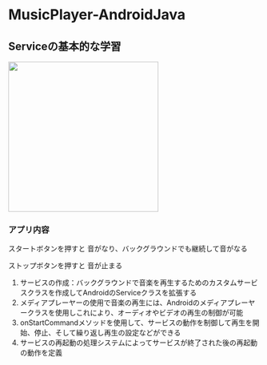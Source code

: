 # MusicPlayer-AndroidJava

## Serviceの基本的な学習

<img src="https://github.com/hiroyuki0402/MusicPlayer-AndroidJava/assets/88645049/e5d019ac-6967-4d04-95b3-ff1ebb83b1ab" width="300">


### アプリ内容

スタートボタンを押すと
音がなり、バックグラウンドでも継続して音がなる

ストップボタンを押すと
音が止まる

1. サービスの作成：バックグラウンドで音楽を再生するためのカスタムサービスクラスを作成してAndroidのServiceクラスを拡張する
2. メディアプレーヤーの使用で音楽の再生には、Androidのメディアプレーヤークラスを使用しこれにより、オーディオやビデオの再生の制御が可能
3. onStartCommandメソッドを使用して、サービスの動作を制御して再生を開始、停止、そして繰り返し再生の設定などができる
4. サービスの再起動の処理システムによってサービスが終了された後の再起動の動作を定義
